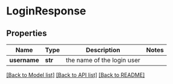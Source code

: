 # LoginResponse

## Properties
Name | Type | Description | Notes
------------ | ------------- | ------------- | -------------
**username** | **str** | the name of the login user |

[[Back to Model list]](README.md#documentation-for-models) [[Back to API list]](README.md#documentation-for-api-endpoints) [[Back to README]](README.md)


